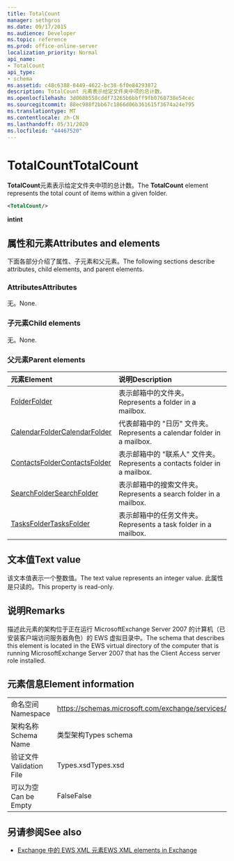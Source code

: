 ```yaml
---
title: TotalCount
manager: sethgros
ms.date: 09/17/2015
ms.audience: Developer
ms.topic: reference
ms.prod: office-online-server
localization_priority: Normal
api_name:
- TotalCount
api_type:
- schema
ms.assetid: c48c6388-8449-4622-bc38-6f0e84293872
description: TotalCount 元素表示给定文件夹中项的总计数。
ms.openlocfilehash: 3d068b558cddf73265b6bbff9fb0760738e54cec
ms.sourcegitcommit: 88ec988f2bb67c1866d06b361615f3674a24e795
ms.translationtype: MT
ms.contentlocale: zh-CN
ms.lasthandoff: 05/31/2020
ms.locfileid: "44467520"
---
```

# <a name="totalcount"></a><span data-ttu-id="606a6-103">TotalCount</span><span class="sxs-lookup"><span data-stu-id="606a6-103">TotalCount</span></span>

<span data-ttu-id="606a6-104">**TotalCount**元素表示给定文件夹中项的总计数。</span><span class="sxs-lookup"><span data-stu-id="606a6-104">The **TotalCount** element represents the total count of items within a given folder.</span></span> 
  
```xml
<TotalCount/>
```

 <span data-ttu-id="606a6-105">**int**</span><span class="sxs-lookup"><span data-stu-id="606a6-105">**int**</span></span>
## <a name="attributes-and-elements"></a><span data-ttu-id="606a6-106">属性和元素</span><span class="sxs-lookup"><span data-stu-id="606a6-106">Attributes and elements</span></span>

<span data-ttu-id="606a6-107">下面各部分介绍了属性、子元素和父元素。</span><span class="sxs-lookup"><span data-stu-id="606a6-107">The following sections describe attributes, child elements, and parent elements.</span></span>
  
### <a name="attributes"></a><span data-ttu-id="606a6-108">Attributes</span><span class="sxs-lookup"><span data-stu-id="606a6-108">Attributes</span></span>

<span data-ttu-id="606a6-109">无。</span><span class="sxs-lookup"><span data-stu-id="606a6-109">None.</span></span>
  
### <a name="child-elements"></a><span data-ttu-id="606a6-110">子元素</span><span class="sxs-lookup"><span data-stu-id="606a6-110">Child elements</span></span>

<span data-ttu-id="606a6-111">无。</span><span class="sxs-lookup"><span data-stu-id="606a6-111">None.</span></span>
  
### <a name="parent-elements"></a><span data-ttu-id="606a6-112">父元素</span><span class="sxs-lookup"><span data-stu-id="606a6-112">Parent elements</span></span>

|<span data-ttu-id="606a6-113">**元素**</span><span class="sxs-lookup"><span data-stu-id="606a6-113">**Element**</span></span>|<span data-ttu-id="606a6-114">**说明**</span><span class="sxs-lookup"><span data-stu-id="606a6-114">**Description**</span></span>|
|:-----|:-----|
|[<span data-ttu-id="606a6-115">Folder</span><span class="sxs-lookup"><span data-stu-id="606a6-115">Folder</span></span>](folder.md) <br/> |<span data-ttu-id="606a6-116">表示邮箱中的文件夹。</span><span class="sxs-lookup"><span data-stu-id="606a6-116">Represents a folder in a mailbox.</span></span>  <br/> |
|[<span data-ttu-id="606a6-117">CalendarFolder</span><span class="sxs-lookup"><span data-stu-id="606a6-117">CalendarFolder</span></span>](calendarfolder.md) <br/> |<span data-ttu-id="606a6-118">代表邮箱中的 "日历" 文件夹。</span><span class="sxs-lookup"><span data-stu-id="606a6-118">Represents a calendar folder in a mailbox.</span></span>  <br/> |
|[<span data-ttu-id="606a6-119">ContactsFolder</span><span class="sxs-lookup"><span data-stu-id="606a6-119">ContactsFolder</span></span>](contactsfolder.md) <br/> |<span data-ttu-id="606a6-120">表示邮箱中的 "联系人" 文件夹。</span><span class="sxs-lookup"><span data-stu-id="606a6-120">Represents a contacts folder in a mailbox.</span></span>  <br/> |
|[<span data-ttu-id="606a6-121">SearchFolder</span><span class="sxs-lookup"><span data-stu-id="606a6-121">SearchFolder</span></span>](searchfolder.md) <br/> |<span data-ttu-id="606a6-122">表示邮箱中的搜索文件夹。</span><span class="sxs-lookup"><span data-stu-id="606a6-122">Represents a search folder in a mailbox.</span></span>  <br/> |
|[<span data-ttu-id="606a6-123">TasksFolder</span><span class="sxs-lookup"><span data-stu-id="606a6-123">TasksFolder</span></span>](tasksfolder.md) <br/> |<span data-ttu-id="606a6-124">表示邮箱中的任务文件夹。</span><span class="sxs-lookup"><span data-stu-id="606a6-124">Represents a task folder in a mailbox.</span></span>  <br/> |
   
## <a name="text-value"></a><span data-ttu-id="606a6-125">文本值</span><span class="sxs-lookup"><span data-stu-id="606a6-125">Text value</span></span>

<span data-ttu-id="606a6-126">该文本值表示一个整数值。</span><span class="sxs-lookup"><span data-stu-id="606a6-126">The text value represents an integer value.</span></span> <span data-ttu-id="606a6-127">此属性是只读的。</span><span class="sxs-lookup"><span data-stu-id="606a6-127">This property is read-only.</span></span>
  
## <a name="remarks"></a><span data-ttu-id="606a6-128">说明</span><span class="sxs-lookup"><span data-stu-id="606a6-128">Remarks</span></span>

<span data-ttu-id="606a6-129">描述此元素的架构位于正在运行 MicrosoftExchange Server 2007 的计算机（已安装客户端访问服务器角色）的 EWS 虚拟目录中。</span><span class="sxs-lookup"><span data-stu-id="606a6-129">The schema that describes this element is located in the EWS virtual directory of the computer that is running MicrosoftExchange Server 2007 that has the Client Access server role installed.</span></span>
  
## <a name="element-information"></a><span data-ttu-id="606a6-130">元素信息</span><span class="sxs-lookup"><span data-stu-id="606a6-130">Element information</span></span>

|||
|:-----|:-----|
|<span data-ttu-id="606a6-131">命名空间</span><span class="sxs-lookup"><span data-stu-id="606a6-131">Namespace</span></span>  <br/> |https://schemas.microsoft.com/exchange/services/2006/types  <br/> |
|<span data-ttu-id="606a6-132">架构名称</span><span class="sxs-lookup"><span data-stu-id="606a6-132">Schema Name</span></span>  <br/> |<span data-ttu-id="606a6-133">类型架构</span><span class="sxs-lookup"><span data-stu-id="606a6-133">Types schema</span></span>  <br/> |
|<span data-ttu-id="606a6-134">验证文件</span><span class="sxs-lookup"><span data-stu-id="606a6-134">Validation File</span></span>  <br/> |<span data-ttu-id="606a6-135">Types.xsd</span><span class="sxs-lookup"><span data-stu-id="606a6-135">Types.xsd</span></span>  <br/> |
|<span data-ttu-id="606a6-136">可以为空</span><span class="sxs-lookup"><span data-stu-id="606a6-136">Can be Empty</span></span>  <br/> |<span data-ttu-id="606a6-137">False</span><span class="sxs-lookup"><span data-stu-id="606a6-137">False</span></span>  <br/> |
   
## <a name="see-also"></a><span data-ttu-id="606a6-138">另请参阅</span><span class="sxs-lookup"><span data-stu-id="606a6-138">See also</span></span>



- [<span data-ttu-id="606a6-139">Exchange 中的 EWS XML 元素</span><span class="sxs-lookup"><span data-stu-id="606a6-139">EWS XML elements in Exchange</span></span>](ews-xml-elements-in-exchange.md)


